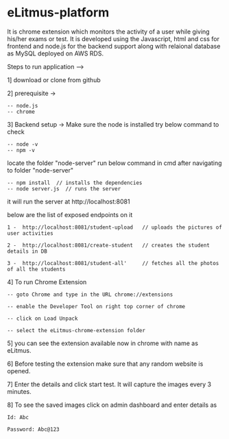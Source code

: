 # eLitmus-platform

It is chrome extension which monitors the activity of a user while giving his/her exams or test. It is developed using the Javascript, html and css for frontend and node.js for the backend support along with relaional database as MySQL deployed on AWS RDS.

Steps to run application --> 

1] download or clone from github

2] prerequisite -> 

    -- node.js
    -- chrome

3] Backend setup ->
Make sure the node is installed 
try below command to check

    -- node -v
    -- npm -v
locate the folder "node-server"
run below command in cmd after navigating to folder "node-server"

    -- npm install  // installs the dependencies
    -- node server.js  // runs the server
    
it will run the server at http://localhost:8081 

below are the list of exposed endpoints on it

    1 -  http://localhost:8081/student-upload   // uploads the pictures of user activities

    2 -  http://localhost:8081/create-student   // creates the student details in DB

    3 -  http://localhost:8081/student-all'     // fetches all the photos of all the students

4] To run Chrome Extension 

    -- goto Chrome and type in the URL chrome://extensions
    
    -- enable the Developer Tool on right top corner of chrome
    
    -- click on Load Unpack
    
    -- select the eLitmus-chrome-extension folder
    
5] you can see the extension available now in chrome with name as eLitmus.

6] Before testing the extension make sure that any random website is opened.

7] Enter the details and click start test. It will capture the images every 3 minutes.

8] To see the saved images click on admin dashboard and enter details as

    Id: Abc
    
    Password: Abc@123
    
